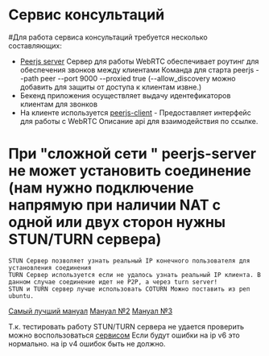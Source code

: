 Сервис консультаций
=====================

#Для работа сервиса консультаций требуется несколько составляющих:
+ [Peerjs server](https://github.com/peers/peerjs-server)
Сервер для работы WebRTC обеспечивает роутинг для обеспечения звонков между клиентами
Команда для старта   peerjs --path peer --port 9000 --proxied true
  (--allow_discovery можно добавить для защиты от доступа к клиентам извне.)
+ Бекенд приложения осуществляет выдачу идентефикаторов клиентам для звонков
+ На клиенте используется [peerjs-client](https://peerjs.com) - Предоставляет интерфейс для работы с WebRTC
Описание api для взаимодействия по ссылке. 


# При "сложной сети " peerjs-server не может установить соединение (нам нужно подключение напрямую при наличии NAT с одной или двух сторон нужны STUN/TURN сервера)
    STUN Сервер позволяет узнать реальный IP конечного пользователя для установления соединения
    TURN Сервер используется если не удалось узнать реальный IP клиента. В данном случае соединение идет не P2P, а через turn server!
    STUN и TURN сервер лучше использовать COTURN Можно поставить из реп ubuntu.
[Самый лучший мануал](https://gabrieltanner.org/blog/turn-server)
[Мануал №2](https://www.dmosk.ru/miniinstruktions.php?mini=coturn)
[Мануал №3](https://russianblogs.com/article/96781030463/)



Т.к. тестировать работу STUN/TURN сервера не удается проверить можно воспользоваться [сервисом](https://webrtc.github.io/samples/src/content/peerconnection/trickle-ice/)
Если будут ошибки на ip v6 это нормально. на ip v4 ошибок быть не должно.


